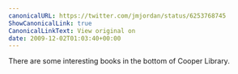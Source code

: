 ```yaml
---
canonicalURL: https://twitter.com/jmjordan/status/6253768745
ShowCanonicalLink: true
CanonicalLinkText: View original on
date: 2009-12-02T01:03:40+00:00
---
```

There are some interesting books in the bottom of Cooper Library.
